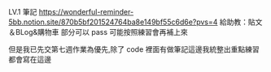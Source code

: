 LV.1 筆記
https://wonderful-reminder-5bb.notion.site/870b5bf201524764ba8e149bf55c6d6e?pvs=4
給助教：貼文＆BLog&購物車 部分可以 pass 可能按照練習會再補上來

但是我已先交第七週作業為優先,除了 code 裡面有做筆記這邊我統整出重點練習都會寫在這邊
